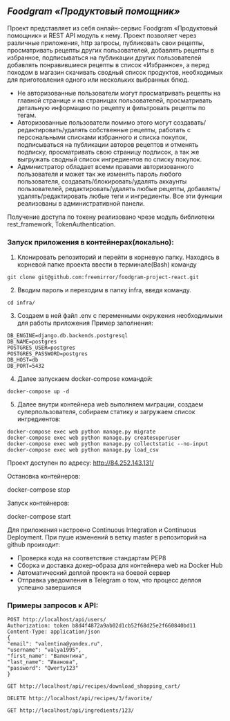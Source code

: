 
## _Foodgram «Продуктовый помощник»_
Проект представляет из себя онлайн-сервис Foodgram «Продуктовый помощник» и REST API модуль к нему.
Проект позволяет через различные приложения, http запросы, публиковать свои рецепты, просматривать рецепты других пользователей, добавлять рецепты в избранное, подписываться на публикации других пользователей добавлять понравившиеся рецепты в список «Избранное», а перед походом в магазин скачивать сводный список продуктов, необходимых для приготовления одного или нескольких выбранных блюд.

- Не авторизованные пользователи могут просматривать рецепты на главной странице и на страницах пользователей, просматривать детальную информацию по рецепту и фильтровать рецепты по тегам.
- Авторизованные пользователи помимо этого могут создавать/редактировать/удалять собственные рецепты, работать с персональными списками избранного и списка покупок, подписываться на публикации авторов рецептов и отменять подписку, просматривать свою страницу подписок, а так же выгружать сводный список ингредиентов по списку покупок.
- Администратор обладает всеми правами авторизованного пользователя и может так же изменять пароль любого пользователя, создавать/блокировать/удалять аккаунты пользователей, редактировать/удалять любые рецепты, добавлять/удалять/редактировать любые теги и ингредиенты. Все эти функции реализованы в административной панели.

Получение доступа по токену реализовано чрезе модуль библиотеки rest_framework, TokenAuthentication.

### Запуск приложения в контейнерах(локально):

1) Клонировать репозиторий и перейти в корневую папку.
Находясь в корневой папке проекта ввести в терминале(Bash) команду
```
git clone git@github.com:freemirror/foodgram-project-react.git
```
2) Вводим пароль и переходим в папку infra, введя команду.
```
cd infra/
```
3) Создаем в ней файл .env с переменными окружения необходимыми для работы приложения
Пример заполнения:
```
DB_ENGINE=django.db.backends.postgresql
DB_NAME=postgres
POSTGRES_USER=postgres
POSTGRES_PASSWORD=postgres
DB_HOST=db
DB_PORT=5432
```

4) Далее запускаем docker-compose командой:
```
docker-compose up -d
```

5) Далее внутри контейнера web выполняем миграции, создаем суперпользователя, собираем статику и загружаем список ингредиентов:
```
docker-compose exec web python manage.py migrate
docker-compose exec web python manage.py createsuperuser
docker-compose exec web python manage.py collectstatic --no-input 
docker-compose exec web python manage.py load_csv
```

Проект доступен по адресу: 
http://84.252.143.131/

Остановка контейнеров:

docker-compose stop

Запуск контейнеров:

docker-compose start


Для приложения настроено Continuous Integration и Continuous Deployment.
При пуше изменений в ветку master в репозиторий на github проиходит:
- Проверка кода на соответствие стандартам PEP8
- Сборка и доставка докер-образа для контейнера web на Docker Hub
- Автоматический деплой проекта на боевой сервер
- Отправка уведомления в Telegram о том, что процесс деплоя успешно завершился

### Примеры запросов к API:
```
POST http://localhost/api/users/
Authorization: token b8d4f4872a9ab02d1cb52f68d25e2f660840bd11
Content-Type: application/json
{
"email": "valentina@yandex.ru",
"username": "valya1995",
"first_name": "Валентина",
"last_name": "Иванова",
"password": "Qwerty123"
}
```
```
GET http://localhost/api/recipes/download_shopping_cart/
```
```
DELETE http://localhost/api/recipes/3/favorite/
```
```
GET http://localhost/api/ingredients/123/
```